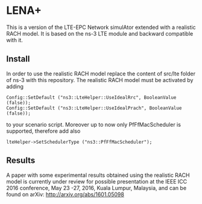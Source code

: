 # LENA+
This is a version of the LTE-EPC Network simulAtor extended with a realistic RACH model. It is based on the ns-3 LTE module and backward compatible with it. 

## Install
In order to use the realistic RACH model replace the content of src/lte folder of ns-3 with this repository.
The realistic RACH model must be activated by adding 

	Config::SetDefault ("ns3::LteHelper::UseIdealRrc", BooleanValue (false));
	Config::SetDefault ("ns3::LteHelper::UseIdealPrach", BooleanValue (false));  

to your scenario script. 
Moreover up to now only PfFfMacScheduler is supported, therefore add also 

	lteHelper->SetSchedulerType ("ns3::PfFfMacScheduler");

## Results
A paper with some experimental results obtained using the realistic RACH model is currently under review for possible presentation at the IEEE ICC 2016 conference, May 23 -27, 2016, Kuala Lumpur, Malaysia, and can be found on arXiv: http://arxiv.org/abs/1601.05098
